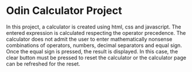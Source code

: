 # Odin Calculator Project

In this project, a calculator is created using html, css and javascript. The entered expression is calculated respecting the operator precedence. The calculator does not admit the user to enter mathematically nonsense combinations of operators, numbers, decimal separators and equal sign. Once the equal sign is pressed, the result is displayed. In this case, the clear button must be pressed to reset the calculator or the calculator page can be refreshed for the reset.
